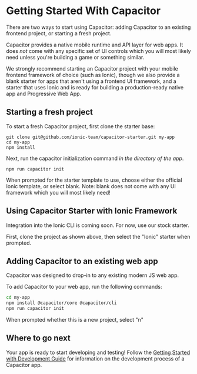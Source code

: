# Getting Started With Capacitor

There are two ways to start using Capacitor: adding Capacitor to an existing frontend project, or starting a fresh project.

Capacitor provides a native mobile runtime and API layer for web apps. It does _not_ come with any specific
set of UI controls which you will most likely need unless you're building a game or something similar.

We strongly recommend starting an Capacitor project with your mobile frontend framework of choice (such as Ionic),
though we also provide a blank starter for apps that aren't using a frontend UI framework, and a starter that uses Ionic and
is ready for building a production-ready native app and Progressive Web App.

## Starting a fresh project

To start a fresh Capacitor project, first clone the starter base:

```
git clone git@github.com/ionic-team/capacitor-starter.git my-app
cd my-app
npm install
```

Next, run the capacitor initialization command _in the directory of the app_.

```
npm run capacitor init
```

When prompted for the starter template to use, choose either the official Ionic template, or 
select blank. Note: blank does not come with any UI framework which you will most likely need!

## Using Capacitor Starter with Ionic Framework

Integration into the Ionic CLI is coming soon. For now, use our stock starter.

First, clone the project as shown above, then select the "Ionic" starter when prompted.

## Adding Capacitor to an existing web app

Capacitor was designed to drop-in to any existing modern JS web app.

To add Capacitor to your web app, run the following commands:

```bash
cd my-app
npm install @capacitor/core @capacitor/cli
npm run capacitor init
```

When prompted whether this is a new project, select "n"

## Where to go next

Your app is ready to start developing and testing! Follow the [Getting Started with Development Guide](/docs/getting-started/developing) for information on the development process of a Capacitor app.